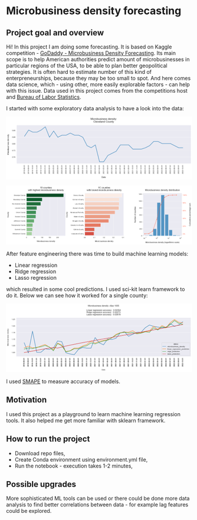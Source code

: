 # Microbusiness density forecasting

## Project goal and overview
Hi! In this project I am doing some forecasting. It is based on Kaggle competition - [GoDaddy - Microbusiness Density Forecasting](https://www.kaggle.com/competitions/godaddy-microbusiness-density-forecasting/overview). Its main scope is to help American authorities predict amount of microbusinesses in particular regions of the USA, to be able to plan better geopolitical strategies. It is often hard to estimate number of this kind of enterpreneurships, because they may be too small to spot. And here comes data science, which - using other, more easily explorable factors - can help with this issue. Data used in this project comes from the competitions host and [Bureau of Labor Statistics](https://www.bls.gov/home.htm).  
  
 I started with some exploratory data analysis to have a look into the data:  
<p align="center">
  <img src="img/img3.png" alt="Sample density" width="900">
</p>
  
<p align="center">
<img src="img/img4.png" alt="Rankings" width="900">
</p>
  
After feature engineering there was time to build machine learning models:  
 - Linear regression
 - Ridge regression
 - Lasso regression
  
which resulted in some cool predictions. I used sci-kit learn framework to do it. Below we can see how it worked for a single county:
<p align="center">
  <img src="img/img2.png" alt="Single county prediction" width="900">
</p>  
  
I used [SMAPE](https://en.wikipedia.org/wiki/Symmetric_mean_absolute_percentage_error) to measure accuracy of models.

## Motivation
I used this project as a playground to learn machine learning regression tools. It also helped me get more familiar with sklearn framework.

## How to run the project
 - Download repo files,
 - Create Conda environment using environment.yml file,
 - Run the notebook - execution takes 1-2 minutes,

## Possible upgrades
More sophisticated ML tools can be used or there could be done more data analysis to find better correlations between data - for example lag features could be explored.
